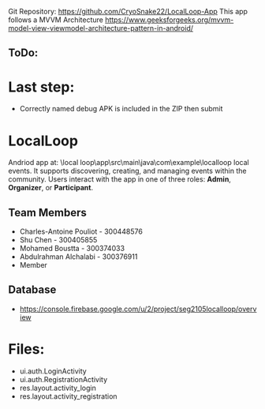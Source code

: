 Git Repository: https://github.com/CryoSnake22/LocalLoop-App
This app follows a MVVM Architecture https://www.geeksforgeeks.org/mvvm-model-view-viewmodel-architecture-pattern-in-android/

## ToDo:

# Last step:

- Correctly named debug APK is included in the ZIP then submit

# LocalLoop

Andriod app at: \local loop\app\src\main\java\com\example\localloop
local events. It supports discovering, creating, and managing events within the community. Users interact with the app in one of three roles: **Admin**, **Organizer**, or **Participant**.

## Team Members

- Charles-Antoine Pouliot - 300448576
- Shu Chen - 300405855
- Mohamed Boustta - 300374033
- Abdulrahman Alchalabi - 300376911
- Member

## Database

- https://console.firebase.google.com/u/2/project/seg2105localloop/overview

# Files:

- ui.auth.LoginActivity
- ui.auth.RegistrationActivity
- res.layout.activity_login
- res.layout.activity_registration

